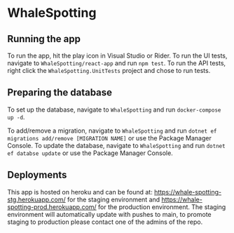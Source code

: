 # WhaleSpotting

## Running the app
To run the app, hit the play icon in Visual Studio or Rider.
To run the UI tests, navigate to `WhaleSpotting/react-app` and run `npm test`.
To run the API tests, right click the `WhaleSpotting.UnitTests` project and chose to run tests.

## Preparing the database
To set up the database, navigate to `WhaleSpotting` and run `docker-compose up -d`.

To add/remove a migration, navigate to `WhaleSpotting` and run `dotnet ef migrations add/remove [MIGRATION NAME]` or use the Package Manager Console.
To update the database, navigate to `WhaleSpotting` and run `dotnet ef databse update` or use the Package Manager Console.

## Deployments

This app is hosted on heroku and can be found at: https://whale-spotting-stg.herokuapp.com/ for the staging environment and https://whale-spotting-prod.herokuapp.com/ for the production environment. The staging environment will automatically update with pushes to main, to promote staging to production please contact one of the admins of the repo.
